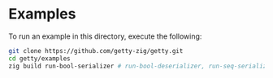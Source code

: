 # Examples

To run an example in this directory, execute the following:

```sh
git clone https://github.com/getty-zig/getty.git
cd getty/examples
zig build run-bool-serializer # run-bool-deserializer, run-seq-serializer, ...
```
